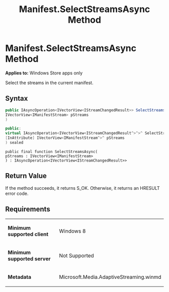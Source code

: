 ﻿---
title: Manifest.SelectStreamsAsync Method
TOCTitle: SelectStreamsAsync Method
ms:assetid: 839f4238-95ce-466f-b41a-4d8db65542ff
ms:mtpsurl: https://msdn.microsoft.com/en-us/library/JJ822765(v=VS.90)
ms:contentKeyID: 50079520
ms.date: 11/19/2012
mtps_version: v=VS.90
dev_langs:
- csharp
- c++
- jscript
---

# Manifest.SelectStreamsAsync Method

**Applies to:** Windows Store apps only

Select the streams in the current manifest.

## Syntax

``` csharp
public IAsyncOperation<IVectorView<IStreamChangedResult>> SelectStreamsAsync(
IVectorView<IManifestStream> pStreams
)
```

``` c++
public:
virtual IAsyncOperation<IVectorView<IStreamChangedResult^>^>^ SelectStreamsAsync(
[InAttribute] IVectorView<IManifestStream^>^ pStreams
) sealed
```

``` jscript
public final function SelectStreamsAsync(
pStreams : IVectorView<IManifestStream>
) : IAsyncOperation<IVectorView<IStreamChangedResult>>
```

## Return Value

If the method succeeds, it returns S\_OK. Otherwise, it returns an HRESULT error code.

## Requirements

<table>
<colgroup>
<col style="width: 50%" />
<col style="width: 50%" />
</colgroup>
<tbody>
<tr class="odd">
<td><p><strong>Minimum supported client</strong></p></td>
<td><p>Windows 8</p></td>
</tr>
<tr class="even">
<td><p><strong>Minimum supported server</strong></p></td>
<td><p>Not Supported</p></td>
</tr>
<tr class="odd">
<td><p><strong>Metadata</strong></p></td>
<td><p>Microsoft.Media.AdaptiveStreaming.winmd</p></td>
</tr>
</tbody>
</table>

